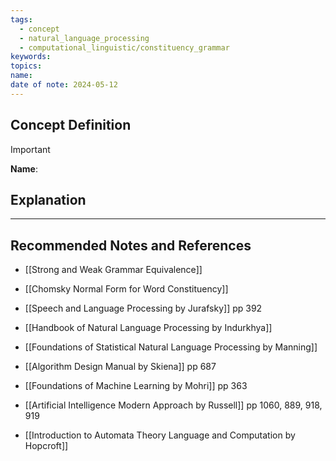 ```yaml
---
tags:
  - concept
  - natural_language_processing
  - computational_linguistic/constituency_grammar
keywords: 
topics: 
name: 
date of note: 2024-05-12
---
```


## Concept Definition

>[!important]
>**Name**: 



## Explanation





-----------
##  Recommended Notes and References


- [[Strong and Weak Grammar Equivalence]]
- [[Chomsky Normal Form for Word Constituency]]


- [[Speech and Language Processing by Jurafsky]]  pp 392
- [[Handbook of Natural Language Processing by Indurkhya]]
- [[Foundations of Statistical Natural Language Processing by Manning]]
- [[Algorithm Design Manual by Skiena]] pp 687
- [[Foundations of Machine Learning by Mohri]] pp 363
- [[Artificial Intelligence Modern Approach by Russell]] pp 1060, 889, 918, 919
- [[Introduction to Automata Theory Language and Computation by Hopcroft]]